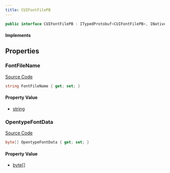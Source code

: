 ```yaml
---
title: CUIFontFilePB
---
```


```csharp
public interface CUIFontFilePB : ITypedProtobuf<CUIFontFilePB>, INativeHandle
```

#### Implements

## Properties

### FontFileName

[Source Code](https://github.com/swiftly-solution/swiftlys2/blob/main/managed/src/SwiftlyS2.Generated/Protobufs/Interfaces/CUIFontFilePB.cs#L13)

```csharp
string FontFileName { get; set; }
```

#### Property Value

- [string](https://learn.microsoft.com/dotnet/api/system.string)

### OpentypeFontData

[Source Code](https://github.com/swiftly-solution/swiftlys2/blob/main/managed/src/SwiftlyS2.Generated/Protobufs/Interfaces/CUIFontFilePB.cs#L16)

```csharp
byte[] OpentypeFontData { get; set; }
```

#### Property Value

- [byte](https://learn.microsoft.com/dotnet/api/system.byte)[]

